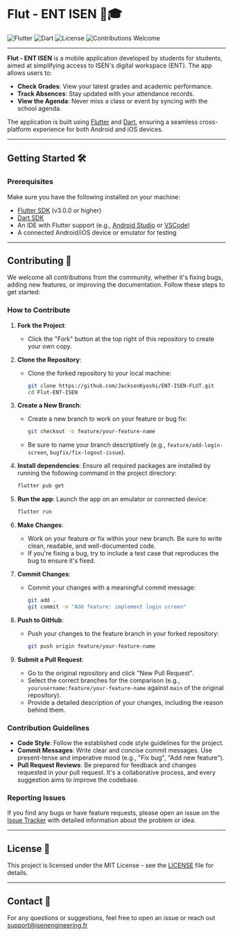 # Flut - ENT ISEN 📱🎓

![Flutter](https://img.shields.io/badge/Flutter-v3.22.0-blue?logo=flutter)
![Dart](https://img.shields.io/badge/Dart-v3.4.0-blue?logo=dart)
![License](https://img.shields.io/github/license/JacksonKyoshi/Flut-ENT-ISEN)
![Contributions Welcome](https://img.shields.io/badge/Contributions-Welcome-brightgreen.svg?style=flat)

--- 

**Flut - ENT ISEN** is a mobile application developed by students for students, aimed at simplifying access to ISEN's digital workspace (ENT). The app allows users to:

- **Check Grades**: View your latest grades and academic performance.
- **Track Absences**: Stay updated with your attendance records.
- **View the Agenda**: Never miss a class or event by syncing with the school agenda.

The application is built using [Flutter](https://flutter.dev/) and [Dart](https://dart.dev/), ensuring a seamless cross-platform experience for both Android and iOS devices.

---

## Getting Started 🛠️

### Prerequisites

Make sure you have the following installed on your machine:

- [Flutter SDK](https://flutter.dev/docs/get-started/install) (v3.0.0 or higher)
- [Dart SDK](https://dart.dev/get-dart)
- An IDE with Flutter support (e.g., [Android Studio](https://developer.android.com/studio) or [VSCode](https://code.visualstudio.com/))
- A connected Android/iOS device or emulator for testing

--- 

## Contributing 🤝

We welcome all contributions from the community, whether it's fixing bugs, adding new features, or improving the documentation. Follow these steps to get started:

### How to Contribute

1. **Fork the Project**:
    - Click the "Fork" button at the top right of this repository to create your own copy.

2. **Clone the Repository**:
    - Clone the forked repository to your local machine:
      ```bash
      git clone https://github.com/JacksonKyoshi/ENT-ISEN-FLUT.git
      cd Flut-ENT-ISEN
      ```

3. **Create a New Branch**:
    - Create a new branch to work on your feature or bug fix:
      ```bash
      git checkout -b feature/your-feature-name
      ```
    - Be sure to name your branch descriptively (e.g., `feature/add-login-screen`, `bugfix/fix-logout-issue`).

4. **Install dependencies**:
   Ensure all required packages are installed by running the following command in the project directory:
    ```bash
    flutter pub get
    ```

5. **Run the app**:
   Launch the app on an emulator or connected device:
    ```bash
    flutter run
    ```

6. **Make Changes**:
    - Work on your feature or fix within your new branch. Be sure to write clean, readable, and well-documented code.
    - If you're fixing a bug, try to include a test case that reproduces the bug to ensure it's fixed.

7. **Commit Changes**:
    - Commit your changes with a meaningful commit message:
      ```bash
      git add .
      git commit -m "Add feature: implement login screen"
      ```

8. **Push to GitHub**:
    - Push your changes to the feature branch in your forked repository:
      ```bash
      git push origin feature/your-feature-name
      ```

9. **Submit a Pull Request**:
    - Go to the original repository and click "New Pull Request".
    - Select the correct branches for the comparison (e.g., `yourusername:feature/your-feature-name` against `main` of the original repository).
    - Provide a detailed description of your changes, including the reason behind them.

### Contribution Guidelines

- **Code Style**: Follow the established code style guidelines for the project.
- **Commit Messages**: Write clear and concise commit messages. Use present-tense and imperative mood (e.g., "Fix bug", "Add new feature").
- **Pull Request Reviews**: Be prepared for feedback and changes requested in your pull request. It's a collaborative process, and every suggestion aims to improve the codebase.

### Reporting Issues

If you find any bugs or have feature requests, please open an issue on the [Issue Tracker](https://github.com/JacksonKyoshi/ENT-ISEN-FLUT/issues) with detailed information about the problem or idea.

--- 

## License 📜

This project is licensed under the MIT License - see the [LICENSE](LICENSE) file for details.

--- 

## Contact 📧

For any questions or suggestions, feel free to open an issue or reach out [support@isenengineering.fr](mailto:support@isenengineering.fr)
